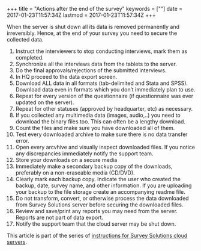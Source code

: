 +++
title = "Actions after the end of the survey"
keywords = [""]
date = 2017-01-23T11:57:34Z
lastmod = 2017-01-23T11:57:34Z
+++

When the server is shut down all its data is removed permanently and
irreversibly. Hence, at the end of your survey you need to secure the
collected data.

1.  Instruct the interviewers to stop conducting interviews, mark them
    as completed.
2.  Synchronize all the interviews data from the tablets to the server.
3.  Do the final approvals/rejections of the submitted interviews.
4.  In HQ proceed to the data export screen.
5.  Download ALL data in all formats (tab-delimited and Stata and SPSS).
    Download data even in formats which you don’t immediately plan to
    use.
6.  Repeat for every version of the questionnaire (if questionnaire was
    ever updated on the server).
7.  Repeat for other statuses (approved by headquarter, etc) as
    necessary.
8.  If you collected any multimedia data (images, audio,..) you need to
    download the binary files too. This can often be a lengthy download.
9.  Count the files and make sure you have downloaded all of them.
10. Test every downloaded archive to make sure there is no data transfer
    error.
11. Open every arcvhive and visually inspect downloaded files. If you
    notice any discrepancies immediately notify the support team.
12. Store your downloads on a secure media
13. Immediately make a secondary backup copy of the downloads,
    preferably on a non-eraseable media (CD/DVD).
14. Clearly mark each backup copy. Indicate the user who created the
    backup, date, survey name, and other information. If you are
    uploading your backup to the file storage create an accompanying
    readme file.
15. Do not transform, convert, or otherwise process the data downloaded
    from Survey Solutions server before securing the downloaded files.
16. Review and save/print any reports you may need from the server.
    Reports are not part of data export.
17. Notify the support team that the cloud server may be shut down.

This article is part of the series of [instructions for Survey Solutions
cloud servers](/faq/cloud-server-instructions).
